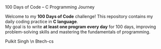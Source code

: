 100 Days of Code – C Programming Journey  

Welcome to my **100 Days of Code** challenge! 
This repository contains my daily coding practice in **C language**.  
My goal is to write **at least one program every day** for 100 days, improving problem-solving skills and mastering the fundamentals of programming. 

Pulkit Singh \n
Btech-cs
